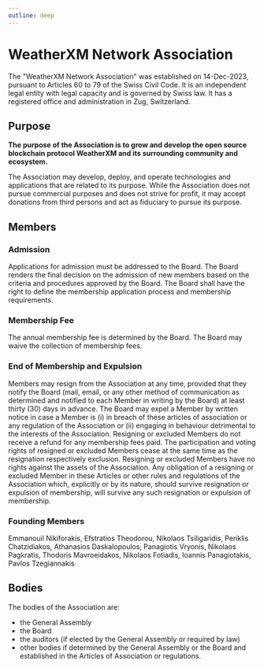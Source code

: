 ```yaml
---
outline: deep
---
```


# WeatherXM Network Association

The "WeatherXM Network Association" was established on 14-Dec-2023, pursuant to Articles 60 to 79 of the Swiss Civil Code. It is an independent legal entity with legal capacity and is governed by Swiss law. It has a registered office and administration in Zug, Switzerland.

## Purpose
**The purpose of the Association is to grow and develop the open source blockchain protocol WeatherXM and its surrounding community and ecosystem.**

The Association may develop, deploy, and operate technologies and applications that are related to its purpose. While the Association does not pursue commercial purposes and does not strive for profit, it may accept donations from third persons and act as fiduciary to pursue its purpose. 

## Members

### Admission
Applications for admission must be addressed to the Board. The Board renders the final decision on the admission of new members based on the criteria and procedures approved by the Board. The Board shall have the right to define the membership application process and membership requirements.
###  Membership Fee
The annual membership fee is determined by the Board. The Board may waive the collection of membership fees.

### End of Membership and Expulsion
Members may resign from the Association at any time, provided that they notify the Board (mail, email, or any other method of communication as determined and notified to each Member in writing by the Board) at least thirty (30) days in advance.  The Board may expel a Member by written notice in case a Member is (i) in breach of these articles of association or any regulation of the Association or (ii) engaging in behaviour detrimental to the interests of the Association. Resigning or excluded Members do not receive a refund for any membership fees paid. The participation and voting rights of resigned or excluded Members cease at the same time as the resignation respectively exclusion. Resigning or excluded Members have no rights against the assets of the Association. Any obligation of a resigning or excluded Member in these Articles or other rules and regulations of the Association which, explicitly or by its nature, should survive resignation or expulsion of membership, will survive any such resignation or expulsion of membership.

### Founding Members
Emmanouil Nikiforakis, Efstratios Theodorou, Nikolaos Tsiligaridis, Periklis Chatzidiakos, Athanasios Daskalopoulos, Panagiotis Vryonis,
Nikolaos Pagkratis, Thodoris Mavroeidakos, Nikolaos Fotiadis, Ioannis Panagiotakis, Pavlos Tzegiannakis


## Bodies
The bodies of the Association are:
- the General Assembly
- the Board
- the auditors (if elected by the General Assembly or required by law)
- other bodies if determined by the General Assembly or the Board and established in the Articles of Association or regulations.

